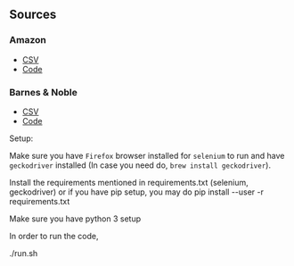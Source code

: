 ## Sources

### Amazon
- [CSV](https://github.com/chakshuahuja/CS839/blob/master/Stage2/Amazon/amazon_books.csv)
- [Code](https://github.com/chakshuahuja/CS839/tree/master/Stage2/Amazon)
### Barnes & Noble
- [CSV](https://github.com/chakshuahuja/CS839/blob/master/Stage2/barnesAndNoble/barnesAndNoble-final.csv)
- [Code](https://github.com/chakshuahuja/CS839/tree/master/Stage2/barnesAndNoble)

Setup:

Make sure you have `Firefox` browser installed for `selenium` to run and have `geckodriver` installed (In case you need do, `brew install geckodriver`).

Install the requirements mentioned in requirements.txt (selenium, geckodriver) or if you have pip setup, you may do pip install --user -r requirements.txt

Make sure you have python 3 setup

In order to run the code,

./run.sh
